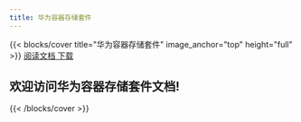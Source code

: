 ```yaml
---
title: 华为容器存储套件
---
```


{{< blocks/cover title="华为容器存储套件" image_anchor="top" height="full" >}}
<a class="btn btn-lg btn-primary me-3 mb-4" href="/docs">
  阅读文档 <i class="fas fa-arrow-alt-circle-right ms-2"></i>
</a>
<a class="btn btn-lg btn-secondary me-3 mb-4" href="https://github.com/Huawei/eSDK_K8S_Plugin/releases">
  下载 <i class="fab fa-github ms-2 "></i>
</a>
<h2 class="mt-5">欢迎访问华为容器存储套件文档!</h2>
{{< /blocks/cover >}}